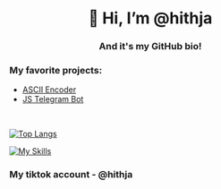 <h1 align="center">👋 Hi, I’m @hithja</h1>
<h3 align="center">And it's my GitHub bio!</h3>

### My favorite projects:
* [ASCII Encoder](https://github.com/hithja/ASCII-encoder)
* [JS Telegram Bot](https://github.com/hithja/js-tg-bot)

<br>

[![Top Langs](https://github-readme-stats.vercel.app/api/top-langs/?username=neon68dev&layout=compact)](https://github.com/hithja/github-readme-stats)

[![My Skills](https://skillicons.dev/icons?i=js,godot,processing)](https://skillicons.dev)

### My tiktok account - @hithja
